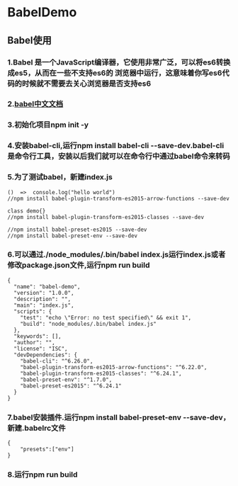 # BabelDemo
## Babel使用
### 1.Babel	是⼀个JavaScript编译器，它使⽤⾮常⼴泛，可以将es6转换成es5，从⽽在⼀些不⽀持es6的 浏览器中运⾏，这意味着你写es6代码的时候就不需要去关⼼浏览器是否⽀持es6
### 2.[babel中文文档](https://www.babeljs.cn/)
### 3.初始化项目npm	init -y
### 4.安装babel-cli,运行npm	install	babel-cli --save-dev.babel-cli是命令⾏⼯具，安装以后我们就可以在命令⾏中通过babel命令来转码
### 5.为了测试babel，新建index.js
```
()	=>	console.log("hello world")
//npm install babel-plugin-transform-es2015-arrow-functions --save-dev 

class demo{}
//npm install babel-plugin-transform-es2015-classes --save-dev 

//npm install babel-preset-es2015 --save-dev
//npm install babel-preset-env --save-dev

```
### 6.可以通过./node_modules/.bin/babel	index.js运行index.js或者修改package.json文件,运行npm	run	build
```
{
  "name": "babel-demo",
  "version": "1.0.0",
  "description": "",
  "main": "index.js",
  "scripts": {
    "test": "echo \"Error: no test specified\" && exit 1",
    "build": "node_modules/.bin/babel index.js"
  },
  "keywords": [],
  "author": "",
  "license": "ISC",
  "devDependencies": {
    "babel-cli": "^6.26.0",
    "babel-plugin-transform-es2015-arrow-functions": "^6.22.0",
    "babel-plugin-transform-es2015-classes": "^6.24.1",
    "babel-preset-env": "^1.7.0",
    "babel-preset-es2015": "^6.24.1"
  }
}

```
### 7.babel安装插件.运行npm install babel-preset-env --save-dev，新建.babelrc文件
```
{
	"presets":["env"]
}
```
### 8.运行npm run build

